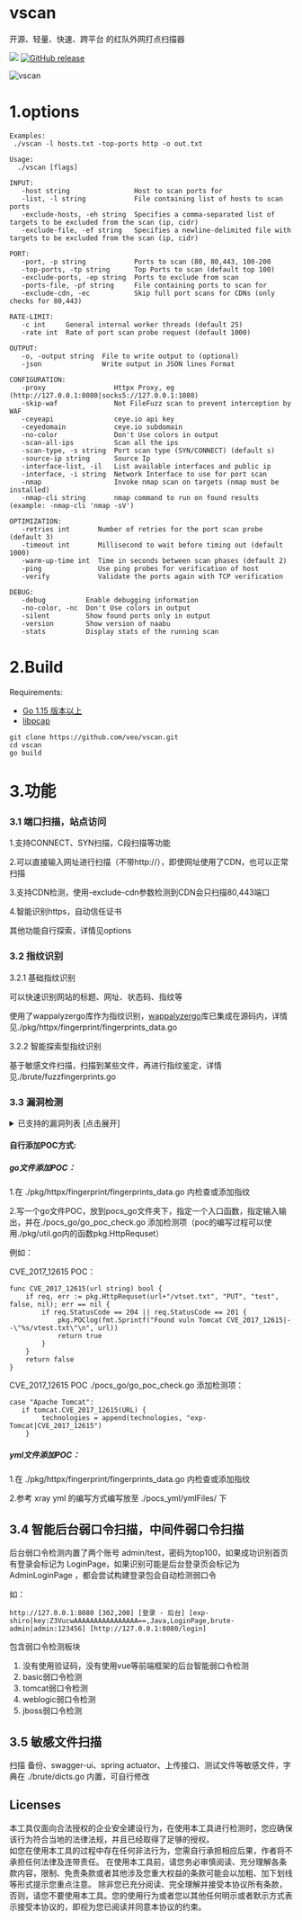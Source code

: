 vscan
================================
开源、轻量、快速、跨平台 的红队外网打点扫描器

<a href="https://github.com/veo/vscan/issues"><img src="https://img.shields.io/badge/contributions-welcome-brightgreen.svg?style=flat"></a>
[![GitHub release](https://img.shields.io/github/release/veo/vscan.svg)](https://github.com/veo/vscan/releases/latest)

![vscan](img.png)
# 1.options
```
Examples:
 ./vscan -l hosts.txt -top-ports http -o out.txt 

Usage:
  ./vscan [flags]

INPUT:
   -host string                Host to scan ports for
   -list, -l string            File containing list of hosts to scan ports
   -exclude-hosts, -eh string  Specifies a comma-separated list of targets to be excluded from the scan (ip, cidr)
   -exclude-file, -ef string   Specifies a newline-delimited file with targets to be excluded from the scan (ip, cidr)

PORT:
   -port, -p string            Ports to scan (80, 80,443, 100-200
   -top-ports, -tp string      Top Ports to scan (default top 100)
   -exclude-ports, -ep string  Ports to exclude from scan
   -ports-file, -pf string     File containing ports to scan for
   -exclude-cdn, -ec           Skip full port scans for CDNs (only checks for 80,443)

RATE-LIMIT:
   -c int     General internal worker threads (default 25)
   -rate int  Rate of port scan probe request (default 1000)

OUTPUT:
   -o, -output string  File to write output to (optional)
   -json               Write output in JSON lines Format

CONFIGURATION:
   -proxy                 Httpx Proxy, eg (http://127.0.0.1:8080|socks5://127.0.0.1:1080)   
   -skip-waf              Not FileFuzz scan to prevent interception by WAF
   -ceyeapi               ceye.io api key
   -ceyedomain            ceye.io subdomain
   -no-color              Don't Use colors in output	
   -scan-all-ips          Scan all the ips
   -scan-type, -s string  Port scan type (SYN/CONNECT) (default s)
   -source-ip string      Source Ip
   -interface-list, -il   List available interfaces and public ip
   -interface, -i string  Network Interface to use for port scan
   -nmap                  Invoke nmap scan on targets (nmap must be installed)
   -nmap-cli string       nmap command to run on found results (example: -nmap-cli 'nmap -sV')

OPTIMIZATION:
   -retries int       Number of retries for the port scan probe (default 3)
   -timeout int       Millisecond to wait before timing out (default 1000)
   -warm-up-time int  Time in seconds between scan phases (default 2)
   -ping              Use ping probes for verification of host
   -verify            Validate the ports again with TCP verification

DEBUG:
   -debug          Enable debugging information
   -no-color, -nc  Don't Use colors in output
   -silent         Show found ports only in output
   -version        Show version of naabu
   -stats          Display stats of the running scan

```

# 2.Build

Requirements:
  * [Go 1.15 版本以上](https://golang.org/dl/)
  * [libpcap](https://www.tcpdump.org/)
```
git clone https://github.com/veo/vscan.git
cd vscan
go build
```

# 3.功能
### 3.1 端口扫描，站点访问

1.支持CONNECT、SYN扫描，C段扫描等功能

2.可以直接输入网址进行扫描（不带http://），即使网址使用了CDN，也可以正常扫描

3.支持CDN检测，使用-exclude-cdn参数检测到CDN会只扫描80,443端口

4.智能识别https，自动信任证书

其他功能自行探索，详情见options

### 3.2 指纹识别
3.2.1 基础指纹识别

可以快速识别网站的标题、网址、状态码、指纹等

使用了wappalyzergo库作为指纹识别，[wappalyzergo](https://github.com/projectdiscovery/wappalyzergo)库已集成在源码内，详情见./pkg/httpx/fingerprint/fingerprints_data.go

3.2.2 智能探索型指纹识别

基于敏感文件扫描，扫描到某些文件，再进行指纹鉴定，详情见./brute/fuzzfingerprints.go

### 3.3 漏洞检测
<details>
<summary>已支持的漏洞列表 [点击展开] </summary>  
 
```
pocs_go:

 +-------------------+------------------+-------------------------------------------------------------+
 | 系统               | 编号             | 描述                                                         |
 +-------------------+------------------+-------------------------------------------------------------+
 | Apache Shiro      | CVE-2016-4437    | <= 1.2.4, shiro-550, rememberme deserialization rce         |
 | Apache Tomcat     | CVE-2017-12615   | 7.0.0 - 7.0.81, put method any files upload                 |
 | Apache Tomcat     | CVE-2020-1938    | 6, 7 < 7.0.100, 8 < 8.5.51, 9 < 9.0.31 arbitrary file read  |
 | Fsatjson          | VER-1262         | <= 1.2.62 fastjson autotype remote code execution           |
 | Jboss             | CVE_2017_12149   | Jboss AS 5.x/6.x rce                                        |
 | Jenkins           | CVE-2018-1000110 | user search                                                 |
 | Jenkins           | CVE-2018-1000861 | <= 2.153, LTS <= 2.138.3, remote code execution             |
 | Jenkins           | CVE-2018-1003000 | Groovy <= 2.61 Script Security <= 1.49 remote code execution|
 | Jenkins           | Unauthorized     | Unauthorized Groovy script remote code execution            |
 | Oracle Weblogic   | CVE-2014-4210    | 10.0.2 - 10.3.6, weblogic ssrf vulnerability                |
 | Oracle Weblogic   | CVE-2017-3506    | 10.3.6.0, 12.1.3.0, 12.2.1.0-2, weblogic wls-wsat rce       |
 | Oracle Weblogic   | CVE-2017-10271   | 10.3.6.0, 12.1.3.0, 12.2.1.1-2, weblogic wls-wsat rce       |
 | Oracle Weblogic   | CVE-2018-2894    | 12.1.3.0, 12.2.1.2-3, deserialization any file upload       |
 | Oracle Weblogic   | CVE-2019-2725    | 10.3.6.0, 12.1.3.0, weblogic wls9-async deserialization rce |
 | Oracle Weblogic   | CVE-2019-2729    | 10.3.6.0, 12.1.3.0, weblogic wls9-async deserialization rce |
 | Oracle Weblogic   | CVE-2020-2883    | 10.3.6.0, 12.1.3.0, 12.2.1.3-4, iiop t3 deserialization rce |
 | Oracle Weblogic   | CVE-2020-14882   | 10.3.6.0, 12.1.3.0, 12.2.1.3-4, 14.1.1.0, console rce       |
 | Oracle Weblogic   | CVE-2020-14883   | 10.3.6.0, 12.1.3.0, 12.2.1.3-4, 14.1.1.0, console rce       |
 | Oracle Weblogic   | CVE-2021-2109    | 10.3.6.0, 12.1.3.0, 12.2.1.3-4, 14.1.1.0, unauthorized jndi |
 | PHPUnit           | CVE_2017_9841    | 4.x < 4.8.28, 5.x < 5.6.3, remote code execution            |
 | Seeyon            | *                | some poc                                                    |
 | ThinkPHP          | CVE-2019-9082    | < 3.2.4, thinkphp remote code execution                     |
 | ThinkPHP          | CVE-2018-20062   | <= 5.0.23, 5.1.31, thinkphp remote code execution           |
 +-------------------+------------------+-------------------------------------------------------------+
pocs_yml:

xray all pocs

```
</details>

#### 自行添加POC方式:

##### go文件添加POC：

1.在 ./pkg/httpx/fingerprint/fingerprints_data.go 内检查或添加指纹

2.写一个go文件POC，放到pocs_go文件夹下，指定一个入口函数，指定输入输出，并在./pocs_go/go_poc_check.go 添加检测项（poc的编写过程可以使用./pkg/util.go内的函数pkg.HttpRequset）

例如：

CVE_2017_12615 POC：
```
func CVE_2017_12615(url string) bool {
	if req, err := pkg.HttpRequset(url+"/vtset.txt", "PUT", "test", false, nil); err == nil {
		if req.StatusCode == 204 || req.StatusCode == 201 {
			pkg.POClog(fmt.Sprintf("Found vuln Tomcat CVE_2017_12615|--\"%s/vtest.txt\"\n", url))
			return true
		}
	}
	return false
}
```

CVE_2017_12615 POC ./pocs_go/go_poc_check.go 添加检测项：
```
case "Apache Tomcat":
   if tomcat.CVE_2017_12615(URL) {
		technologies = append(technologies, "exp-Tomcat|CVE_2017_12615")
    }
```
##### yml文件添加POC：
1.在 ./pkg/httpx/fingerprint/fingerprints_data.go 内检查或添加指纹

2.参考 xray yml 的编写方式编写放至 ./pocs_yml/ymlFiles/ 下

## 3.4 智能后台弱口令扫描，中间件弱口令扫描

后台弱口令检测内置了两个账号 admin/test，密码为top100，如果成功识别首页有登录会标记为 LoginPage，如果识别可能是后台登录页会标记为 AdminLoginPage ，都会尝试构建登录包会自动检测弱口令

如：

`http://127.0.0.1:8080 [302,200] [登录 - 后台] [exp-shiro|key:Z3VucwAAAAAAAAAAAAAAAA==,Java,LoginPage,brute-admin|admin:123456] [http://127.0.0.1:8080/login]`

包含弱口令检测板块
1. 没有使用验证码，没有使用vue等前端框架的后台智能弱口令检测
2. basic弱口令检测
3. tomcat弱口令检测
4. weblogic弱口令检测
5. jboss弱口令检测

## 3.5 敏感文件扫描

扫描 备份、swagger-ui、spring actuator、上传接口、测试文件等敏感文件，字典在 ./brute/dicts.go 内置，可自行修改

## Licenses

本工具仅面向合法授权的企业安全建设行为，在使用本工具进行检测时，您应确保该行为符合当地的法律法规，并且已经取得了足够的授权。  
如您在使用本工具的过程中存在任何非法行为，您需自行承担相应后果，作者将不承担任何法律及连带责任。 
在使用本工具前，请您务必审慎阅读、充分理解各条款内容，限制、免责条款或者其他涉及您重大权益的条款可能会以加粗、加下划线等形式提示您重点注意。 除非您已充分阅读、完全理解并接受本协议所有条款，否则，请您不要使用本工具。您的使用行为或者您以其他任何明示或者默示方式表示接受本协议的，即视为您已阅读并同意本协议的约束。 
